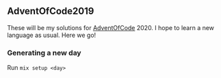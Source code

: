 ## AdventOfCode2019

These will be my solutions for [AdventOfCode](https://adventofcode.com/) 2020. I hope to learn a new language as usual. Here we go!

### Generating a new day

Run `mix setup <day>`
